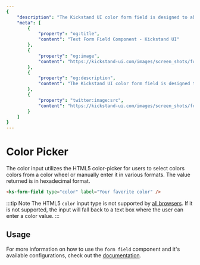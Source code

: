 ```yaml
---
{
    "description": "The Kickstand UI color form field is designed to abstract away complexity and provide a consistent user experience as well as some features to improve usability.",
    "meta": [
        {
            "property": "og:title",
            "content": "Text Form Field Component - Kickstand UI"
        },
        {
            "property": "og:image",
            "content": "https://kickstand-ui.com/images/screen_shots/form-field.png"
        },
        {
            "property": "og:description",
            "content": "The Kickstand UI color form field is designed to abstract away complexity and provide a consistent user experience as well as some features to improve usability."
        },
        {
            "property": "twitter:image:src",
            "content": "https://kickstand-ui.com/images/screen_shots/form-field.png"
        }
    ]
}
---
```


# Color Picker

The color input utilizes the HTML5 color-picker for users to select colors colors from a color wheel or manually enter it in various formats. The value returned is in hexadecimal format.

<div class="my-xl">
    <ks-form-field type="color" label="Your favorite color" />
</div>

```html
<ks-form-field type="color" label="Your favorite color" />
```

:::tip Note
The HTML5 `color` input type is not supported by [all browsers](https://caniuse.com/#feat=input-color). If it is not supported, the input will fall back to a text box where the user can enter a color value.
:::

## Usage

For more information on how to use the `form field` component and it's available configurations, check out the [documentation](./form-field.md).
